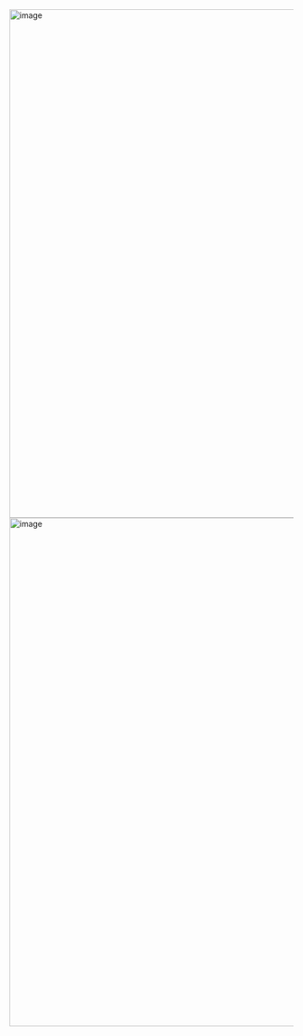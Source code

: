<img width="1440" height="900" alt="image" src="https://github.com/user-attachments/assets/9466a93a-d086-4645-a526-9e931d9d4277" />
<img width="1440" height="900" alt="image" src="https://github.com/user-attachments/assets/c089d31e-165c-4931-81c2-8ad9ed271d64" />
